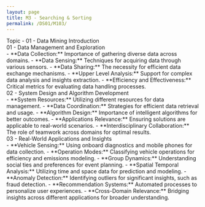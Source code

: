 ```yaml
---
layout: page
title: M3 - Searching & Sorting
permalink: /DS01/M103/
---
```


<div class="row"><div class="btn topic">Topic - 01 - Data Mining Introduction</div></div>
<div class="row"><div class="btn text" markdown="1">

<div class="btn name">01 - Data Management and Exploration</div>
- **Data Collection:** Importance of gathering diverse data across domains.  
- **Data Sensing:** Techniques for acquiring data through various sensors.  
- **Data Sharing:** The necessity for efficient data exchange mechanisms.  
- **Upper Level Analysis:** Support for complex data analysis and insights extraction.  
- **Efficiency and Effectiveness:** Critical metrics for evaluating data handling processes.  

<div class="btn name">02 - System Design and Algorithm Development</div>
- **System Resources:** Utilizing different resources for data management.  
- **Data Coordination:** Strategies for efficient data retrieval and usage.  
- **Algorithm Design:** Importance of intelligent algorithms for better outcomes.  
- **Applications Relevance:** Ensuring solutions are applicable to real-world scenarios.  
- **Interdisciplinary Collaboration:** The role of teamwork across domains for optimal results.

<div class="btn name">03 - Real-World Applications and Insights</div>
- **Vehicle Sensing:** Using onboard diagnostics and mobile phones for data collection.  
- **Operation Modes:** Classifying vehicle operations for efficiency and emissions modeling.  
- **Group Dynamics:** Understanding social ties and preferences for event planning.  
- **Spatial Temporal Analysis:** Utilizing time and space data for prediction and modeling.  
- **Anomaly Detection:** Identifying outliers for significant insights, such as fraud detection.  
- **Recommendation Systems:** Automated processes to personalize user experiences.  
- **Cross-Domain Relevance:** Bridging insights across different applications for broader understanding.
</div></div>